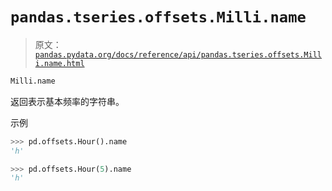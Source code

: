 # `pandas.tseries.offsets.Milli.name`

> 原文：[`pandas.pydata.org/docs/reference/api/pandas.tseries.offsets.Milli.name.html`](https://pandas.pydata.org/docs/reference/api/pandas.tseries.offsets.Milli.name.html)

```py
Milli.name
```

返回表示基本频率的字符串。

示例

```py
>>> pd.offsets.Hour().name
'h' 
```

```py
>>> pd.offsets.Hour(5).name
'h' 
```
